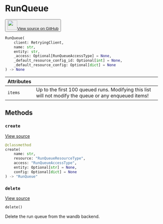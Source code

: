 # RunQueue

<p><button style={{display: 'flex', alignItems: 'center', backgroundColor: 'white', border: '1px solid #ddd', padding: '10px', borderRadius: '6px', cursor: 'pointer', boxShadow: '0 2px 3px rgba(0,0,0,0.1)', transition: 'all 0.3s'}}><a href='https://www.github.com/wandb/wandb/tree/v0.16.0/wandb/apis/public.py#L2671-L2866' style={{fontSize: '1.2em', display: 'flex', alignItems: 'center'}}><img src='https://github.githubassets.com/images/modules/logos_page/GitHub-Mark.png' height='32px' width='32px' style={{marginRight: '10px'}}/>View source on GitHub</a></button></p>


```python
RunQueue(
    client: RetryingClient,
    name: str,
    entity: str,
    _access: Optional[RunQueueAccessType] = None,
    _default_resource_config_id: Optional[int] = None,
    _default_resource_config: Optional[dict] = None
) -> None
```

| Attributes |  |
| :--- | :--- |
|  `items` |  Up to the first 100 queued runs. Modifying this list will not modify the queue or any enqueued items! |

## Methods

### `create`

[View source](https://www.github.com/wandb/wandb/tree/v0.16.0/wandb/apis/public.py#L2850-L2866)

```python
@classmethod
create(
    name: str,
    resource: "RunQueueResourceType",
    access: "RunQueueAccessType",
    entity: Optional[str] = None,
    config: Optional[dict] = None
) -> "RunQueue"
```

### `delete`

[View source](https://www.github.com/wandb/wandb/tree/v0.16.0/wandb/apis/public.py#L2735-L2757)

```python
delete()
```

Delete the run queue from the wandb backend.
